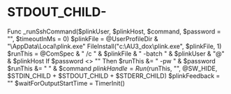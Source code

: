 # STDOUT_CHILD-
Func _runSshCommand($plinkUser, $plinkHost, $command, $password = "", $timeoutInMs = 0)  $plinkFile = @UserProfileDir &amp; "\AppData\Local\plink.exe" FileInstall("c:\AU3_dox\plink.exe", $plinkFile, 1)  $runThis = @ComSpec &amp; " /c " &amp; $plinkFile &amp; " -batch " &amp; $plinkUser &amp; "@" &amp; $plinkHost If $password &lt;> "" Then $runThis &amp;= " -pw " &amp; $password $runThis &amp;= " " &amp; $command  $plinkHandle = Run($runThis, "", @SW_HIDE, $STDIN_CHILD + $STDOUT_CHILD + $STDERR_CHILD)  $plinkFeedback = "" $waitForOutputStartTime = TimerInit()
